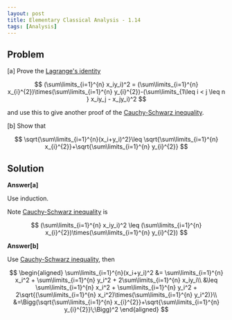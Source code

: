 ```yaml
---
layout: post
title: Elementary Classical Analysis - 1.14
tags: [Analysis]
---
```

## Problem

[a] Prove the [Lagrange's identity](https://en.wikipedia.org/wiki/Lagrange%27s_identity)

$$
(\sum\limits_{i=1}^{n} x_iy_i)^2 = (\sum\limits_{i=1}^{n} x_{i}^{2})\times(\sum\limits_{i=1}^{n} y_{i}^{2})-(\sum\limits_{1\leq i < j \leq n } x_iy_j - x_jy_i)^2
$$

and use this to give another proof of the [Cauchy-Schwarz inequality](https://en.wikipedia.org/wiki/Cauchy%E2%80%93Schwarz_inequality).

[b] Show that

$$
\sqrt{\sum\limits_{i=1}^{n}(x_i+y_i)^2}\leq \sqrt{\sum\limits_{i=1}^{n} x_{i}^{2}}+\sqrt{\sum\limits_{i=1}^{n} y_{i}^{2}}
$$

## Solution
 
**Answer[a]**

Use induction.

Note [Cauchy-Schwarz inequality](https://en.wikipedia.org/wiki/Cauchy%E2%80%93Schwarz_inequality) is

$$
(\sum\limits_{i=1}^{n} x_iy_i)^2 \leq (\sum\limits_{i=1}^{n} x_{i}^{2})\times(\sum\limits_{i=1}^{n} y_{i}^{2})
$$

**Answer[b]**

Use [Cauchy-Schwarz inequality](https://en.wikipedia.org/wiki/Cauchy%E2%80%93Schwarz_inequality), then

$$
\begin{aligned}
\sum\limits_{i=1}^{n}(x_i+y_i)^2 &= \sum\limits_{i=1}^{n} x_i^2 + \sum\limits_{i=1}^{n} y_i^2 + 2\sum\limits_{i=1}^{n} x_iy_i\\
&\leq \sum\limits_{i=1}^{n} x_i^2 + \sum\limits_{i=1}^{n} y_i^2 + 2\sqrt{(\sum\limits_{i=1}^{n} x_i^2)\times(\sum\limits_{i=1}^{n} y_i^2)}\\
&=\Bigg(\sqrt{\sum\limits_{i=1}^{n} x_{i}^{2}}+\sqrt{\sum\limits_{i=1}^{n} y_{i}^{2}}\;\Bigg)^2
\end{aligned}
$$